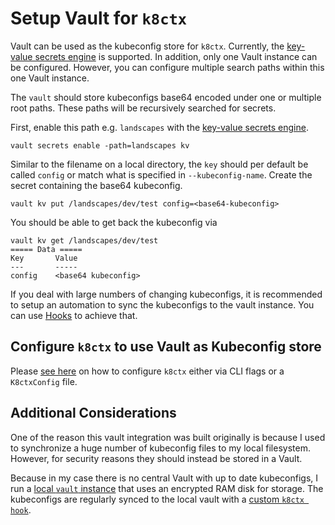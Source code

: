 # Setup Vault for `k8ctx`

Vault can be used as the kubeconfig store for `k8ctx`.
Currently, the [key-value secrets engine](https://www.vaultproject.io/docs/secrets/kv) is supported.
In addition, only one Vault instance can be configured. However, you can configure 
multiple search paths within this one Vault instance.

The `vault` should store kubeconfigs base64 encoded under one or multiple root paths.
These paths will be recursively searched for secrets.

First, enable this path e.g. `landscapes` with the [key-value secrets engine](https://www.vaultproject.io/docs/secrets/kv).

```
vault secrets enable -path=landscapes kv
```

Similar to the filename on a local directory, the `key`
should per default be called `config` or match what is specified in `--kubeconfig-name`.
Create the secret containing the base64 kubeconfig.

```
vault kv put /landscapes/dev/test config=<base64-kubeconfig>
```

You should be able to get back the kubeconfig via

```
vault kv get /landscapes/dev/test
===== Data =====
Key       Value
---       -----
config    <base64 kubeconfig>
```

If you deal with large numbers of changing kubeconfigs, 
it is recommended to setup an automation to sync the kubeconfigs to the vault instance.
You can use [Hooks](../hooks/README.md) to achieve that.

## Configure `k8ctx` to use Vault as Kubeconfig store

Please [see here](kubeconfig_stores.md) on how to configure `k8ctx` either via CLI flags or a `K8ctxConfig` file.

## Additional Considerations

One of the reason this vault integration was built originally is because I
used to synchronize a huge number of kubeconfig files to my local filesystem.
However, for security reasons they should instead be stored in a Vault.

Because in my case there is no central Vault with up to date kubeconfigs,
I run a [local `vault` instance](https://www.vaultproject.io/docs/concepts/dev-server) that uses an encrypted RAM disk for storage.
The kubeconfigs are regularly synced to the local vault with a [custom `k8ctx hook`](../hooks/README.md).
